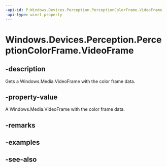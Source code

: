 ----api-id: P:Windows.Devices.Perception.PerceptionColorFrame.VideoFrame
-api-type: winrt property
---<!-- Property syntaxpublic Windows.Media.VideoFrame VideoFrame { get; }--># Windows.Devices.Perception.PerceptionColorFrame.VideoFrame## -descriptionGets a Windows.Media.VideoFrame with the color frame data.## -property-valueA Windows.Media.VideoFrame with the color frame data.## -remarks## -examples## -see-also
